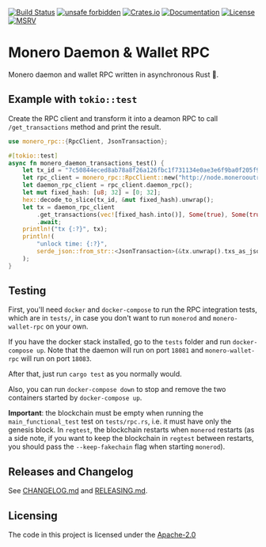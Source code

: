 [![Build Status](https://img.shields.io/github/workflow/status/monero-ecosystem/monero-rpc-rs/Build)](https://github.com/monero-ecosystem/monero-rpc-rs/blob/master/.github/workflows/build.yml)
[![unsafe forbidden](https://img.shields.io/badge/unsafe-forbidden-success.svg)](https://github.com/rust-secure-code/safety-dance/)
[![Crates.io](https://img.shields.io/crates/v/monero-rpc.svg)](https://crates.io/crates/monero-rpc)
[![Documentation](https://docs.rs/monero-rpc/badge.svg)](https://docs.rs/monero-rpc)
[![License](https://img.shields.io/badge/License-Apache_2.0-blue.svg)](https://opensource.org/licenses/Apache-2.0)
[![MSRV](https://img.shields.io/badge/MSRV-1.56.1-blue)](https://blog.rust-lang.org/2021/11/01/Rust-1.56.1.html)

# Monero Daemon & Wallet RPC

Monero daemon and wallet RPC written in asynchronous Rust :crab:.

## Example with `tokio::test`

Create the RPC client and transform it into a deamon RPC to call `/get_transactions` method and print the result.

```rust
use monero_rpc::{RpcClient, JsonTransaction};

#[tokio::test]
async fn monero_daemon_transactions_test() {
    let tx_id = "7c50844eced8ab78a8f26a126fbc1f731134e0ae3e6f9ba0f205f98c1426ff60".to_string();
    let rpc_client = monero_rpc::RpcClient::new("http://node.monerooutreach.org:18081".to_string());
    let daemon_rpc_client = rpc_client.daemon_rpc();
    let mut fixed_hash: [u8; 32] = [0; 32];
    hex::decode_to_slice(tx_id, &mut fixed_hash).unwrap();
    let tx = daemon_rpc_client
        .get_transactions(vec![fixed_hash.into()], Some(true), Some(true))
        .await;
    println!("tx {:?}", tx);
    println!(
        "unlock time: {:?}",
        serde_json::from_str::<JsonTransaction>(&tx.unwrap().txs_as_json.unwrap()[0])
    );
}
```

## Testing

First, you'll need `docker` and `docker-compose` to run the RPC integration tests, which are in `tests/`, in case you don't want to run `monerod` and `monero-wallet-rpc` on your own.

If you have the docker stack installed, go to the `tests` folder and run `docker-compose up`. Note that the daemon will run on port `18081` and `monero-wallet-rpc` will run on port `18083`.

After that, just run `cargo test` as you normally would.

Also, you can run `docker-compose down` to stop and remove the two containers started by `docker-compose up`.

**Important**: the blockchain must be empty when running the `main_functional_test` test on `tests/rpc.rs`, i.e. it must have only the genesis block. In `regtest`, the blockchain restarts when `monerod` restarts (as a side note, if you want to keep the blockchain in `regtest` between restarts, you should pass the `--keep-fakechain` flag when starting `monerod`).

## Releases and Changelog

See [CHANGELOG.md](CHANGELOG.md) and [RELEASING.md](RELEASING.md).

## Licensing

The code in this project is licensed under the [Apache-2.0](LICENSE)
